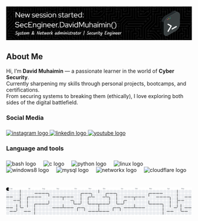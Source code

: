 ![banner](img/banner.png)
## About Me

Hi, I’m **David Muhaimin** — a passionate learner in the world of **Cyber Security**.  
Currently sharpening my skills through personal projects, bootcamps, and certifications.  
From securing systems to breaking them (ethically), I love exploring both sides of the digital battlefield.

<h3 align="left">Social Media</h3>

###

<div align="left">
  <a href="https://www.instagram.com/dapt.muhaimin/" target="_blank">
    <img src="https://raw.githubusercontent.com/maurodesouza/profile-readme-generator/master/src/assets/icons/social/instagram/default.svg" width="52" height="40" alt="instagram logo"  />
  </a>
  <a href="https://www.linkedin.com/in/david-muhaimin-523aa8314" target="_blank">
    <img src="https://raw.githubusercontent.com/maurodesouza/profile-readme-generator/master/src/assets/icons/social/linkedin/default.svg" width="52" height="40" alt="linkedin logo"  />
  </a>
  <a href="https://www.youtube.com/@klandestin_0" target="_blank">
    <img src="https://raw.githubusercontent.com/maurodesouza/profile-readme-generator/master/src/assets/icons/social/youtube/default.svg" width="52" height="40" alt="youtube logo"  />
  </a>
</div>

###

<h3 align="left">Language and tools</h3>

###

<div align="left">
  <img src="https://cdn.jsdelivr.net/gh/devicons/devicon/icons/bash/bash-original.svg" height="40" alt="bash logo"  />
  <img width="12" />
  <!-- <img src="https://skillicons.dev/icons?i=powershell" height="40" alt="powershell logo"  />
  <img width="12" /> -->
  <img src="https://skillicons.dev/icons?i=c" height="40" alt="c logo"  />
  <img width="12" />
  <!-- <img src="https://skillicons.dev/icons?i=cpp" height="40" alt="cplusplus logo"  />
  <img width="12" /> -->
  <img src="https://skillicons.dev/icons?i=py" height="40" alt="python logo"  />
  <img width="12" />
  <!-- <img src="https://skillicons.dev/icons?i=java" height="40" alt="java logo"  />
  <img width="12" /> -->
  <img src="https://skillicons.dev/icons?i=linux" height="40" alt="linux logo"  />
  <img width="12" />
  <img src="https://cdn.jsdelivr.net/gh/devicons/devicon/icons/windows8/windows8-original.svg" height="40" alt="windows8 logo"  />
  <img width="12" />
  <img src="https://skillicons.dev/icons?i=mysql" height="40" alt="mysql logo"  />
  <img width="12" />
  <img src="https://cdn.jsdelivr.net/gh/devicons/devicon/icons/networkx/networkx-original.svg" height="40" alt="networkx logo"  />
  <img width="12" />
  <img src="https://skillicons.dev/icons?i=cloudflare" height="40" alt="cloudflare logo"  />
  <img width="12" />
  <!-- <img src="https://cdn.jsdelivr.net/gh/devicons/devicon/icons/ansible/ansible-original.svg" height="40" alt="ansible logo"  />
  <img width="12" /> -->
  <!-- <img src="https://cdn.jsdelivr.net/gh/devicons/devicon/icons/kubernetes/kubernetes-plain.svg" height="40" alt="kubernetes logo"  />
  <img width="12" /> 
  <img src="https://cdn.jsdelivr.net/gh/devicons/devicon/icons/docker/docker-plain-wordmark.svg" height="40" alt="docker logo"  />
  <img width="12" />
  <img src="https://skillicons.dev/icons?i=gitlab" height="40" alt="gitlab logo"  />
  <img width="12" />
  <img src="https://skillicons.dev/icons?i=jenkins" height="40" alt="jenkins logo"  />
  <img width="12" />
  <img src="https://skillicons.dev/icons?i=prometheus" height="40" alt="prometheus logo"  />
  <img width="12" />
  <img src="https://skillicons.dev/icons?i=grafana" height="40" alt="grafana logo"  />
  <img width="12" /> 
  <img src="https://skillicons.dev/icons?i=cassandra" height="40" alt="apachecassandra logo"  />
</div> -->

###

<picture>
  <source media="(prefers-color-scheme: dark)" srcset="https://raw.githubusercontent.com/davidmuhaimin/davidmuhaimin/output/pacman-contribution-graph-dark.svg">
  <source media="(prefers-color-scheme: light)" srcset="https://raw.githubusercontent.com/davidmuhaimin/davidmuhaimin/output/pacman-contribution-graph.svg">
  <img alt="pacman contribution graph" src="https://raw.githubusercontent.com/davidmuhaimin/davidmuhaimin/output/pacman-contribution-graph.svg">
</picture>

###
<!--
<div align="center">
  <img src="https://profile-counter.glitch.me/davidmuhaimin/count.svg?"  />
</div>

###

-->

